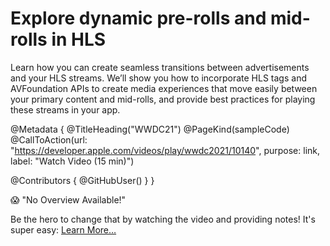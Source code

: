 # Explore dynamic pre-rolls and mid-rolls in HLS

Learn how you can create seamless transitions between advertisements and your HLS streams. We’ll show you how to incorporate HLS tags and AVFoundation APIs to create media experiences that move easily between your primary content and mid-rolls, and provide best practices for playing these streams in your app.

@Metadata {
   @TitleHeading("WWDC21")
   @PageKind(sampleCode)
   @CallToAction(url: "https://developer.apple.com/videos/play/wwdc2021/10140", purpose: link, label: "Watch Video (15 min)")

   @Contributors {
      @GitHubUser(<replace this with your GitHub handle>)
   }
}

😱 "No Overview Available!"

Be the hero to change that by watching the video and providing notes! It's super easy:
 [Learn More…](https://wwdcnotes.com/documentation/wwdcnotes/contributing)
